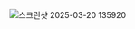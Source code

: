 ![스크린샷 2025-03-20 135920](https://github.com/user-attachments/assets/94675b4e-f365-456c-8c35-52428a853f93)



